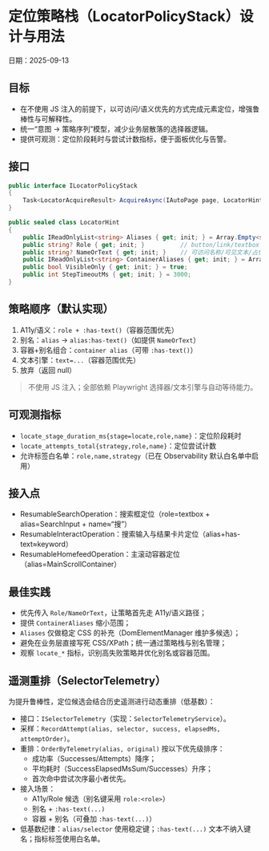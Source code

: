 # 定位策略栈（LocatorPolicyStack）设计与用法

日期：2025-09-13

## 目标

- 在不使用 JS 注入的前提下，以可访问/语义优先的方式完成元素定位，增强鲁棒性与可解释性。
- 统一“意图 → 策略序列”模型，减少业务层散落的选择器逻辑。
- 提供可观测：定位阶段耗时与尝试计数指标，便于面板优化与告警。

## 接口

```csharp
public interface ILocatorPolicyStack
{
    Task<LocatorAcquireResult> AcquireAsync(IAutoPage page, LocatorHint hint, CancellationToken ct = default);
}

public sealed class LocatorHint
{
    public IReadOnlyList<string> Aliases { get; init; } = Array.Empty<string>();
    public string? Role { get; init; }          // button/link/textbox
    public string? NameOrText { get; init; }    // 可访问名称/可见文本/占位符关键词
    public IReadOnlyList<string> ContainerAliases { get; init; } = Array.Empty<string>();
    public bool VisibleOnly { get; init; } = true;
    public int StepTimeoutMs { get; init; } = 3000;
}
```

## 策略顺序（默认实现）

1. A11y/语义：`role + :has-text()`（容器范围优先）
2. 别名：`alias` → `alias:has-text()`（如提供 `NameOrText`）
3. 容器+别名组合：`container alias`（可带 `:has-text()`）
4. 文本引擎：`text=...`（容器范围优先）
5. 放弃（返回 null）

> 不使用 JS 注入；全部依赖 Playwright 选择器/文本引擎与自动等待能力。

## 可观测指标

- `locate_stage_duration_ms{stage=locate,role,name}`：定位阶段耗时
- `locate_attempts_total{strategy,role,name}`：定位尝试计数
- 允许标签白名单：`role,name,strategy`（已在 Observability 默认白名单中启用）

## 接入点

- ResumableSearchOperation：搜索框定位（role=textbox + alias=SearchInput + name≈“搜”）
- ResumableInteractOperation：搜索输入与结果卡片定位（alias+has-text≈keyword）
- ResumableHomefeedOperation：主滚动容器定位（alias=MainScrollContainer）

## 最佳实践

- 优先传入 `Role/NameOrText`，让策略首先走 A11y/语义路径；
- 提供 `ContainerAliases` 缩小范围；
- `Aliases` 仅做稳定 CSS 的补充（DomElementManager 维护多候选）；
- 避免在业务层直接写死 CSS/XPath；统一通过策略栈与别名管理；
- 观察 `locate_*` 指标，识别高失败策略并优化别名或容器范围。

## 遥测重排（SelectorTelemetry）

为提升鲁棒性，定位候选会结合历史遥测进行动态重排（低基数）：

- 接口：`ISelectorTelemetry`（实现：`SelectorTelemetryService`）。
- 采样：`RecordAttempt(alias, selector, success, elapsedMs, attemptOrder)`。
- 重排：`OrderByTelemetry(alias, original)` 按以下优先级排序：
  - 成功率（Successes/Attempts）降序；
  - 平均耗时（SuccessElapsedMsSum/Successes）升序；
  - 首次命中尝试次序最小者优先。
- 接入场景：
  - A11y/Role 候选（别名键采用 `role:<role>`）
  - 别名 + `:has-text(...)`
  - 容器 + 别名（可叠加 `:has-text(...)`）
- 低基数纪律：`alias/selector` 使用稳定键；`:has-text(...)` 文本不纳入键名；指标标签使用白名单。
